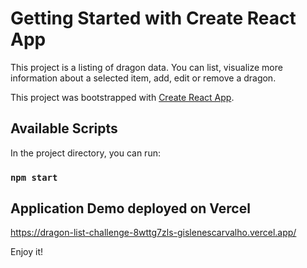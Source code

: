 # Getting Started with Create React App

This project is a listing of dragon data.
You can list, visualize more information about a selected item, add, edit or remove a dragon.

This project was bootstrapped with [Create React App](https://github.com/facebook/create-react-app).

## Available Scripts

In the project directory, you can run:

### `npm start`


## Application Demo deployed on Vercel 

https://dragon-list-challenge-8wttg7zls-gislenescarvalho.vercel.app/


Enjoy it!